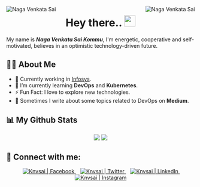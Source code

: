 <p align="center">
  <img align="left" src="https://komarev.com/ghpvc/?username=Knvsai&color=orange&style=for-the-badge&label=VIEWS" alt="Naga Venkata Sai"/>
  <img align="right" src="https://img.shields.io/github/followers/Knvsai?color=orange&label=Followers&style=for-the-badge" alt="Naga Venkata Sai" />
  <h1 align="center">Hey there.. <img src="https://raw.githubusercontent.com/MartinHeinz/MartinHeinz/master/wave.gif" width="30px"> </h1>
</p>

My name is ***Naga Venkata Sai Kommu***, I'm energetic, cooperative and self-motivated, believes in an optimistic technology-driven future.

## 🙋‍♂️ About Me
- 🔭 Currently working in [Infosys](https://www.infosys.com/).
- 🚀 I’m currently learning **DevOps** and **Kubernetes**.
- ⚡ Fun Fact: I love to explore new technologies.
- 📖 Sometimes I write about some topics related to DevOps on **Medium**. 


## 📊 My Github Stats
<p align = "center">
  <img src="https://github-readme-streak-stats.herokuapp.com?user=Knvsai&theme=vision-friendly-dark&hide_border=true&date_format=M%20j%5B%2C%20Y%5D">
  <img src= "https://github-readme-stats.vercel.app/api/top-langs/?username=Knvsai&layout=compact&theme=vision-friendly-dark&hide_border=true">
</p>

## 🔗 Connect with me:
<p align = "center">
  </a> &nbsp;&nbsp;
  <a href="https://https://www.facebook.com/nagavenkata.sai.566/">
    <img alt="Knvsai | Facebook" src="https://cdn-icons-png.flaticon.com/32/5968/5968764.png" />
  </a> &nbsp;&nbsp;
  <a href="https://twitter.com/knvsai4">
    <img alt="Knvsai | Twitter" src="https://cdn-icons-png.flaticon.com/32/733/733579.png" />
  </a> &nbsp;&nbsp;
  <a href="https://www.linkedin.com/in/naga-venkata-sai-kommu-b29606178">
    <img alt="Knvsai | LinkedIn" src="https://cdn-icons-png.flaticon.com/32/174/174857.png" />
  </a> &nbsp;&nbsp;
  <a href="https://www.instagram.com/k_n_v_sai/">
    <img alt="Knvsai | Instagram" src="https://cdn-icons-png.flaticon.com/32/2111/2111463.png" />
  </a>
</p>

